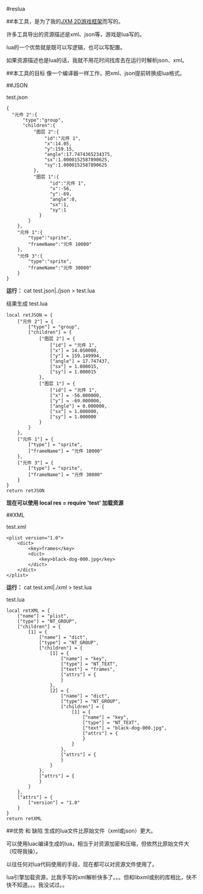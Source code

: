 #reslua

##本工具，是为了我的[JXM 2D游戏框架](https://github.com/niu2x/jxm)而写的。

许多工具导出的资源描述是xml、json等，游戏是lua写的。

lua的一个优势就是既可以写逻辑，也可以写配置。

如果资源描述也是lua的话，我就不用花时间找库去在运行时解析json、xml。

##本工具的目标
像一个编译器一样工作，把xml、json提前转换成lua格式。

##JSON

test.json
  
    {
  	  "元件 2":{
  		  "type":"group",
  		  "children":{
  			  "图层 2":{
  				  "id":"元件 1",
  				  "x":14.05,
  				  "y":159.15,
  				  "angle":17.7474365234375,
  				  "sx":1.0000152587890625,
  				  "sy":1.0000152587890625
  			  },
  			  "图层 1":{
    				"id":"元件 1",
    				"x":-56,
    				"y":-69,
    				"angle":0,
    				"sx":1,
    				"sy":1
    			}
    		}
    	},
    	"元件 1":{
    		"type":"sprite",
    		"frameName":"元件 10000"
    	},
    	"元件 3":{
    		"type":"sprite",
    		"frameName":"元件 30000"
    	}
    }
    
**运行：** cat test.json|./json > test.lua

结果生成 test.lua

    local retJSON = {
    	["元件 2"] = {
    		["type"] = "group",
    		["children"] = {
    			["图层 2"] = {
    				["id"] = "元件 1",
    				["x"] = 14.050000,
    				["y"] = 159.149994,
    				["angle"] = 17.747437,
    				["sx"] = 1.000015,
    				["sy"] = 1.000015
    			},
    			["图层 1"] = {
    				["id"] = "元件 1",
    				["x"] = -56.000000,
    				["y"] = -69.000000,
    				["angle"] = 0.000000,
    				["sx"] = 1.000000,
    				["sy"] = 1.000000
    			}
    		}
    	},
    	["元件 1"] = {
    		["type"] = "sprite",
    		["frameName"] = "元件 10000"
    	},
    	["元件 3"] = {
    		["type"] = "sprite",
    		["frameName"] = "元件 30000"
    	}
    }
    return retJSON
    
**现在可以使用 local res = require 'test' 加载资源**

##XML

test.xml

    <plist version="1.0">
        <dict>
            <key>frames</key>
            <dict>
                <key>black-dog-000.jpg</key>
            </dict>
        </dict>
    </plist>
    
**运行：** cat test.xml|./xml > test.lua

test.lua

    local retXML = {
    	["name"] = "plist",
    	["type"] = "NT_GROUP",
    	["children"] = {
    		[1] = {
    			["name"] = "dict",
    			["type"] = "NT_GROUP",
    			["children"] = {
    				[1] = {
    					["name"] = "key",
    					["type"] = "NT_TEXT",
    					["text"] = "frames",
    					["attrs"] = {
    					}
    				},
    				[2] = {
    					["name"] = "dict",
    					["type"] = "NT_GROUP",
    					["children"] = {
    						[1] = {
    							["name"] = "key",
    							["type"] = "NT_TEXT",
    							["text"] = "black-dog-000.jpg",
    							["attrs"] = {
    							}
    						}
    					},
    					["attrs"] = {
    					}
    				}
    			},
    			["attrs"] = {
    			}
    		}
    	},
    	["attrs"] = {
    		["version"] = "1.0"
    	}
    }
    return retXML
    
##优势 和 缺陷
生成的lua文件比原始文件（xml或json）更大。

可以使用luac编译生成的lua，相当于对资源加密和压缩，但依然比原始文件大（哎呀我操）。

以往任何对lua代码使用的手段，现在都可以对资源文件使用了。

lua引擎加载资源，比我手写的xml解析快多了。。。但和libxml或别的库相比，快不快不知道。。。我没试过。。

